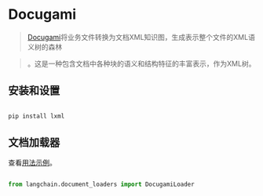 # Docugami



>[Docugami](https://docugami.com)将业务文件转换为文档XML知识图，生成表示整个文件的XML语义树的森林

>。这是一种包含文档中各种块的语义和结构特征的丰富表示，作为XML树。





## 安装和设置





```bash

pip install lxml

```



## 文档加载器



查看[用法示例](../modules/indexes/document_loaders/examples/docugami.ipynb)。



```python

from langchain.document_loaders import DocugamiLoader

```

